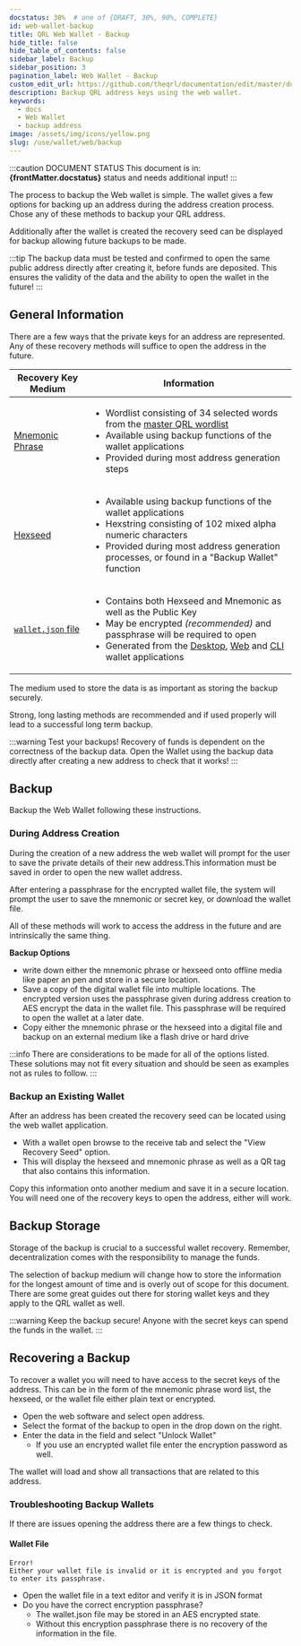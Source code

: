 ```yaml
---
docstatus: 30%  # one of {DRAFT, 30%, 90%, COMPLETE}
id: web-wallet-backup
title: QRL Web Wallet - Backup
hide_title: false
hide_table_of_contents: false
sidebar_label: Backup 
sidebar_position: 3
pagination_label: Web Wallet - Backup
custom_edit_url: https://github.com/theqrl/documentation/edit/master/docs/basics/what-is-qrl.md
description: Backup QRL address keys using the web wallet.
keywords:
  - docs
  - Web Wallet
  - backup address
image: /assets/img/icons/yellow.png
slug: /use/wallet/web/backup
---
```


:::caution DOCUMENT STATUS 
<span>This document is in: <b>{frontMatter.docstatus}</b> status and needs additional input!</span>
:::

The process to backup the Web wallet is simple. The wallet gives a few options for backing up an address during the address creation process. Chose any of these methods to backup your QRL address.

Additionally after the wallet is created the recovery seed can be displayed for backup allowing future backups to be made.

:::tip
The backup data must be tested and confirmed to open the same public address directly after creating it, before funds are deposited. This ensures the validity of the data and the ability to open the wallet in the future!
:::


## General Information


There are a few ways that the private keys for an address are represented. Any of these recovery methods will suffice to open the address in the future.

| Recovery Key Medium | Information |
| --- | --- |
| [Mnemonic Phrase](developers/address/mnemonic)  | <ul><li>Wordlist consisting of 34 selected words from the [master QRL wordlist](https://github.com/theQRL/qrllib/blob/master/src/qrl/wordlist.cpp)</li><li>Available using backup functions of the wallet applications</li> <li>Provided during most address generation steps</li></ul> |
| [Hexseed](developers/address/hexseed) | <ul><li>Available using backup functions of the wallet applications</li><li>Hexstring consisting of 102 mixed alpha numeric characters</li><li>Provided during most address generation processes, or found in a "Backup Wallet" function</li></ul> |
| [`wallet.json` file](developers/address/wallet-json) |  <ul><li>Contains both Hexseed and Mnemonic as well as the Public Key</li><li>May be encrypted *(recommended)* and passphrase will be required to open</li><li>Generated from the [Desktop](/use/wallet/desktop/overview), [Web](/use/wallet/web/overview) and [CLI](/use/node/cli) wallet applications</li></ul> |

The medium used to store the data is as important as storing the backup securely. 

Strong, long lasting methods are recommended and if used properly will lead to a successful long term backup. 

:::warning Test your backups!
Recovery of funds is dependent on the correctness of the backup data. Open the Wallet using the backup data directly after creating a new address to check that it works!
:::

## Backup

Backup the Web Wallet following these instructions.


### During Address Creation


During the creation of a new address the web wallet will prompt for the user to save the private details of their new address.This information must be saved in order to open the new wallet address. 

After entering a passphrase for the encrypted wallet file, the system will prompt the user to save the mnemonic or secret key, or download the wallet file.

All of these methods will work to access the address in the future and are intrinsically the same thing.

**Backup Options**

- write down either the mnemonic phrase or hexseed onto offline media like paper an pen and store in a secure location. 
- Save a copy of the digital wallet file into multiple locations. The encrypted version uses the passphrase given during address creation to AES encrypt the data in the wallet file. This passphrase will be required to open the wallet at a later date.
- Copy either the mnemonic phrase or the hexseed into a digital file and backup on an external medium like a flash drive or hard drive

:::info
There are considerations to be made for all of the options listed. These solutions may not fit every situation and should be seen as examples not as rules to follow. 
:::


### Backup an Existing Wallet

After an address has been created the recovery seed can be located using the web wallet application. 

- With a wallet open browse to the receive tab and select the "View Recovery Seed" option. 
- This will display the hexseed and mnemonic phrase as well as a QR tag that also contains this information.

Copy this information onto another medium and save it in a secure location. You will need one of the recovery keys to open the address, either will work.


## Backup Storage

Storage of the backup is crucial to a successful wallet recovery. Remember, decentralization comes with the responsibility to manage the funds. 

The selection of backup medium will change how to store the information for the longest amount of time and is overly out of scope for this document. There are some great guides out there for storing wallet keys and they apply to the QRL wallet as well. 

:::warning
Keep the backup secure! Anyone with the secret keys can spend the funds in the wallet.
:::


## Recovering a Backup

To recover a wallet you will need to have access to the secret keys of the address. This can be in the form of the mnemonic phrase word list, the hexseed, or the wallet file either plain text or encrypted.

- Open the web software and select open address.
- Select the format of the backup to open in the drop down on the right.
- Enter the data in the field and select "Unlock Wallet"
  - If you use an encrypted wallet file enter the encryption password as well.

The wallet will load and show all transactions that are related to this address.

### Troubleshooting Backup Wallets

If there are issues opening the address there are a few things to check.

#### Wallet File

```
Error!
Either your wallet file is invalid or it is encrypted and you forgot to enter its passphrase.
```

- Open the wallet file in a text editor and verify it is in JSON format
- Do you have the correct encryption passphrase?
  - The wallet.json file may be stored in an AES encrypted state. 
  - Without this encryption passphrase there is no recovery of the information in the file.









